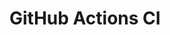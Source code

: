 # GitHub Actions CI









































































































































































































































































































































